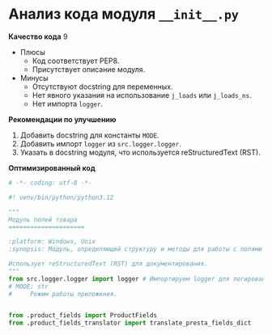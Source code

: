 # Анализ кода модуля `__init__.py`

**Качество кода**
9
 -  Плюсы
    - Код соответствует PEP8.
    - Присутствует описание модуля.
 -  Минусы
    - Отсутствуют docstring для переменных.
    - Нет явного указания на использование `j_loads` или `j_loads_ns`.
    - Нет импорта `logger`.

**Рекомендации по улучшению**

1. Добавить docstring для константы `MODE`.
2. Добавить импорт `logger` из `src.logger.logger`.
3. Указать в docstring модуля, что используется reStructuredText (RST).

**Оптимизированный код**

```python
# -*- coding: utf-8 -*-

#! venv/bin/python/python3.12

"""
Модуль полей товара
=====================

:platform: Windows, Unix
:synopsis: Модуль, определяющий структуру и методы для работы с полями товара.

Использует reStructuredText (RST) для документирования.
"""
from src.logger.logger import logger # Импортируем logger для логирования
# MODE: str
#     Режим работы приложения.


from .product_fields import ProductFields
from .product_fields_translator import translate_presta_fields_dict
```